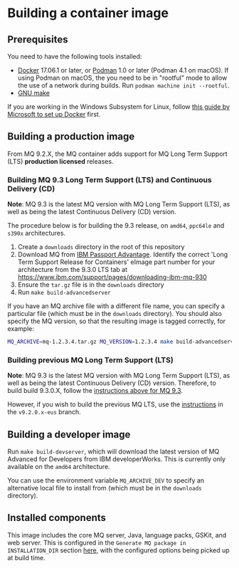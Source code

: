 # Building a container image

## Prerequisites

You need to have the following tools installed:

* [Docker](https://www.docker.com/) 17.06.1 or later, or [Podman](https://podman.io) 1.0 or later (Podman 4.1 on macOS).  If using Podman on macOS, the you need to be in "rootful" mode to allow the use of a network during builds.  Run `podman machine init --rootful`.
* [GNU make](https://www.gnu.org/software/make/)

If you are working in the Windows Subsystem for Linux, follow [this guide by Microsoft to set up Docker](https://blogs.msdn.microsoft.com/commandline/2017/12/08/cross-post-wsl-interoperability-with-docker/) first.

## Building a production image

From MQ 9.2.X, the MQ container adds support for MQ Long Term Support (LTS) **production licensed** releases.

### Building MQ 9.3 Long Term Support (LTS) and Continuous Delivery (CD)

**Note**: MQ 9.3 is the latest MQ version with MQ Long Term Support (LTS), as well as being the latest Continuous Delivery (CD) version.

The procedure below is for building the 9.3 release, on `amd64`, `ppc64le` and `s390x` architectures.

1. Create a `downloads` directory in the root of this repository
2. Download MQ from [IBM Passport Advantage](https://www.ibm.com/software/passportadvantage/). Identify the correct 'Long Term Support Release for Containers' eImage part number for your architecture from the 9.3.0 LTS tab at https://www.ibm.com/support/pages/downloading-ibm-mq-930
3. Ensure the `tar.gz` file is in the `downloads` directory
4. Run `make build-advancedserver`

If you have an MQ archive file with a different file name, you can specify a particular file (which must be in the `downloads` directory).  You should also specify the MQ version, so that the resulting image is tagged correctly, for example:

```bash
MQ_ARCHIVE=mq-1.2.3.4.tar.gz MQ_VERSION=1.2.3.4 make build-advancedserver
```

### Building previous MQ Long Term Support (LTS)

**Note**: MQ 9.3 is the latest MQ version with MQ Long Term Support (LTS), as well as being the latest Continuous Delivery (CD) version. Therefore, to build build 9.3.0.X, follow the [instructions above for MQ 9.3](#building-mq-93-long-term-support-lts-and-continuous-delivery-cd).

However, if you wish to build the previous MQ LTS, use the [instructions](https://github.ibm.com/mq-cloudpak/mq-container/blob/v9.2.0.x-eus/docs/building.md#mq-long-term-support-lts) in the `v9.2.0.x-eus` branch.

## Building a developer image

Run `make build-devserver`, which will download the latest version of MQ Advanced for Developers from IBM developerWorks.  This is currently only available on the `amd64` architecture.

You can use the environment variable `MQ_ARCHIVE_DEV` to specify an alternative local file to install from (which must be in the `downloads` directory).

## Installed components

This image includes the core MQ server, Java, language packs, GSKit, and web server.  This is configured in the `Generate MQ package in INSTALLATION_DIR` section [here](../install-mq.sh), with the configured options being picked up at build time.
